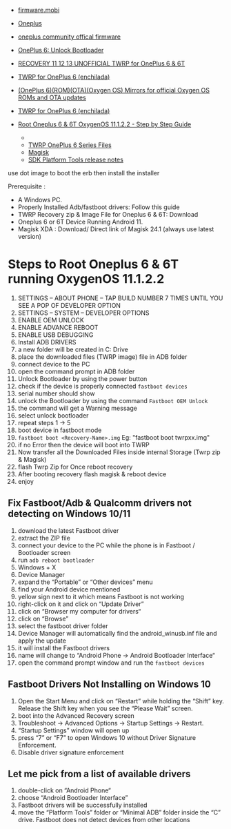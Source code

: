 
* [firmware.mobi](https://firmware.mobi/)
* [Oneplus](https://oneplus.com/)
* [oneplus community offical firmware](https://community.oneplus.com/thread/836441)
* [OnePlus 6: Unlock Bootloader](https://community.oneplus.com/thread/836005)
* [RECOVERY 11 12 13 UNOFFICIAL TWRP for OnePlus 6 & 6T](https://xdaforums.com/t/recovery-11-12-13-unofficial-twrp-for-oneplus-6-6t.4382121/)
* [TWRP for OnePlus 6 (enchilada)](https://twrp.me/oneplus/oneplus6.html)
* [(OnePlus 6)(ROM)(OTA)(Oxygen OS) Mirrors for official Oxygen OS ROMs and OTA updates](https://xdaforums.com/t/oneplus-6-rom-ota-oxygen-os-mirrors-for-official-oxygen-os-roms-and-ota-updates.3792244/)
* [TWRP for OnePlus 6 (enchilada)](https://twrp.me/oneplus/oneplus6.html)
  
* [Root Oneplus 6 & 6T OxygenOS 11.1.2.2 - Step by Step Guide](https://www.youtube.com/watch?v=FSStkSVcBRk&ab_channel=TechiBee)
  * [](https://techibee.in/root-oneplus-6-6t-running-oxygenos-11-1-2-2-step-by-step-guide/)
  * [TWRP OnePlus 6 Series Files](https://sourceforge.net/projects/oneplus-6-series/files/TWRP/)
  * [Magisk](https://github.com/topjohnwu/Magisk)
  * [SDK Platform Tools release notes](https://developer.android.com/tools/releases/platform-tools)

use dot image to boot the erb then install the installer



Prerequisite :
* A Windows PC.
* Properly Installed Adb/fastboot drivers: Follow this guide
* TWRP Recovery zip & Image File for Oneplus 6 & 6T: Download  
* Oneplus 6 or 6T Device Running Android 11.
* Magisk XDA : Download/ Direct link of Magisk 24.1 (always use latest version)

# Steps to Root Oneplus 6 & 6T running OxygenOS 11.1.2.2
1. SETTINGS – ABOUT PHONE – TAP BUILD NUMBER 7 TIMES UNTIL YOU SEE A POP OF DEVELOPER OPTION
2. SETTINGS – SYSTEM – DEVELOPER OPTIONS
3. ENABLE OEM UNLOCK
4. ENABLE ADVANCE REBOOT
5. ENABLE USB DEBUGGING
6. Install ADB DRIVERS
7. a new folder will be created in C: Drive
8. place the downloaded files (TWRP image) file in ADB folder
9. connect device to the PC
10. open the command prompt in ADB folder
11. Unlock Bootloader by using the power button
12. check if the device is properly connected `fastboot devices`
13. serial number should show
14. unlock the Bootloader by using the command `Fastboot OEM Unlock`
15. the command will get a Warning message
16. select unlock bootloader
17. repeat steps 1 -> 5
18. boot device in fastboot mode
19. `fastboot boot <Recovery-Name>.img` Eg: "fastboot boot twrpxx.img"
20. if no Error then the device will boot into TWRP
21. Now transfer all the Downloaded Files inside internal Storage (Twrp zip & Magisk)
22. flash Twrp Zip for Once reboot recovery
23. After booting recovery flash magisk & reboot device
24. enjoy



## Fix Fastboot/Adb & Qualcomm drivers not detecting on Windows 10/11
1. download the latest Fastboot driver
2. extract the ZIP file
3. connect your device to the PC while the phone is in Fastboot / Bootloader screen
4. run `adb reboot bootloader`
5. Windows + X
6. Device Manager
7. expand the “Portable” or “Other devices” menu
8. find your Android device mentioned
9. yellow sign next to it which means Fastboot is not working
10. right-click on it and click on “Update Driver”
11. click on “Browser my computer for drivers“
12. click on “Browse”
13. select the fastboot driver folder
14. Device Manager will automatically find the android_winusb.inf file and apply the update
15. it will install the Fastboot drivers
16. name will change to “Android Phone -> Android Bootloader Interface“
17.  open the command prompt window and run the `fastboot devices`

## Fastboot Drivers Not Installing on Windows 10
1. Open the Start Menu and click on “Restart” while holding the “Shift” key. Release the Shift key when you see the “Please Wait” screen.
2. boot into the Advanced Recovery screen
3. Troubleshoot -> Advanced Options -> Startup Settings -> Restart.
4. “Startup Settings” window will open up
5. press “7” or “F7” to open Windows 10 without Driver Signature Enforcement.
6. Disable driver signature enforcement

## Let me pick from a list of available drivers
1. double-click on “Android Phone“
2. choose “Android Bootloader Interface”
3. Fastboot drivers will be successfully installed
4. move the “Platform Tools” folder or “Minimal ADB” folder inside the “C” drive. Fastboot does not detect devices from other locations
